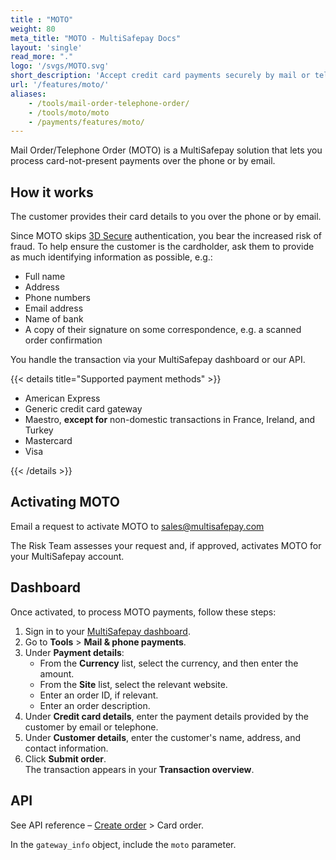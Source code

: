 ```yaml
---
title : "MOTO"
weight: 80
meta_title: "MOTO - MultiSafepay Docs"
layout: 'single'
read_more: "."
logo: '/svgs/MOTO.svg'
short_description: 'Accept credit card payments securely by mail or telephone.'
url: '/features/moto/'
aliases: 
    - /tools/mail-order-telephone-order/
    - /tools/moto/moto
    - /payments/features/moto/
---
```


Mail Order/Telephone Order (MOTO) is a MultiSafepay solution that lets you process card-not-present payments over the phone or by email. 

## How it works

The customer provides their card details to you over the phone or by email. 

Since MOTO skips [3D Secure](/features/3d-secure/about) authentication, you bear the increased risk of fraud. To&nbsp;help ensure the customer is the cardholder, ask them to provide as much identifying information as possible, e.g.:

- Full name
- Address
- Phone numbers
- Email address
- Name of bank
- A copy of their signature on some correspondence, e.g. a scanned order confirmation

You handle the transaction via your MultiSafepay dashboard or our API. 

{{< details title="Supported payment methods" >}}

- American Express
- Generic credit card gateway
- Maestro, **except for** non-domestic transactions in France, Ireland, and Turkey
- Mastercard
- Visa

{{< /details >}}

## Activating MOTO
Email a request to activate MOTO to <sales@multisafepay.com>

The Risk Team assesses your request and, if approved, activates MOTO for your MultiSafepay account. 

## Dashboard

Once activated, to process MOTO payments, follow these steps:

1. Sign in to your [MultiSafepay dashboard](https://merchant.multisafepay.com).
2. Go to **Tools** > **Mail & phone payments**.
3. Under **Payment details**:  
    - From the **Currency** list, select the currency, and then enter the amount.
    - From the **Site** list, select the relevant website. 
    - Enter an order ID, if relevant.
    - Enter an order description.
4. Under **Credit card details**, enter the payment details provided by the customer by email or telephone. 
5. Under **Customer details**, enter the customer's name, address, and contact information. 
6. Click **Submit order**.  
The transaction appears in your **Transaction overview**.

## API

See API reference – [Create order](https://docs-api.multisafepay.com/reference/createorder) > Card order.

In the `gateway_info` object, include the `moto` parameter.

